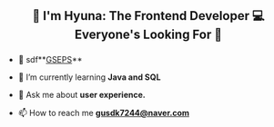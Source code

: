 <h2 align="center">🙌 I'm Hyuna: The Frontend Developer 💻 Everyone's Looking For 🙌</h2>
<h3 align="center"></h3>

- 🔭 sdf**[GSEPS](https://www.gseps.com/)**

- 🌱 I’m currently learning **Java and SQL**

- 💬 Ask me about **user experience.**

- 📫 How to reach me **gusdk7244@naver.com**
